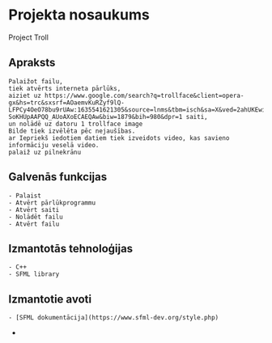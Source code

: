 # Projekta nosaukums
Project Troll
## Apraksts
	Palaižot failu,
	tiek atvērts interneta pārlūks,
	aiziet uz https://www.google.com/search?q=trollface&client=opera-gx&hs=trc&sxsrf=AOaemvKuRZyf9lQ-LFPCy4OeO78bu9rUAw:1635541621305&source=lnms&tbm=isch&sa=X&ved=2ahUKEwiOmOmqw_DzAhXk-SoKHUpAAPQQ_AUoAXoECAEQAw&biw=1879&bih=980&dpr=1 saiti,
	un nolādē uz datoru 1 trollface image
	Bilde tiek izvēlēta pēc nejaušības.
	ar Iepriekš iedotiem datiem tiek izveidots video, kas savieno informāciju veselā video.
	palaiž uz pilnekrānu
## Galvenās funkcijas
	- Palaist
	- Atvērt pārlūkprogrammu
	- Atvērt saiti
  	- Nolādēt failu
  	- Atvērt failu
## Izmantotās tehnoloģijas
	- C++
	- SFML library
## Izmantotie avoti
	- [SFML dokumentācija](https://www.sfml-dev.org/style.php)
  - 

